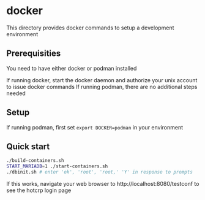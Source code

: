 # docker

This directory provides docker commands to setup a development environment

## Prerequisities

You need to have either docker or podman installed

If running docker, start the docker daemon and authorize your unix account to issue docker commands
If running podman, there are no additional steps needed

## Setup

If running podman, first set `export DOCKER=podman` in your environment

## Quick start

```bash
./build-containers.sh
START_MARIADB=1 ./start-containers.sh
./dbinit.sh # enter 'ok', 'root', 'root,' 'Y' in response to prompts
```

If this works, navigate your web browser to http://localhost:8080/testconf to see the hotcrp login
page

